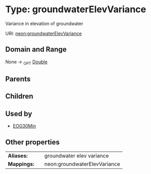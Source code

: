 
# Type: groundwaterElevVariance


Variance in elevation of groundwater

URI: [neon:groundwaterElevVariance](https://data.neonscience.org/groundwaterElevVariance)


## Domain and Range

None ->  <sub>OPT</sub> [Double](types/Double.md)

## Parents


## Children


## Used by

 * [EOG30Min](EOG30Min.md)

## Other properties

|  |  |  |
| --- | --- | --- |
| **Aliases:** | | groundwater elev variance |
| **Mappings:** | | neon:groundwaterElevVariance |

